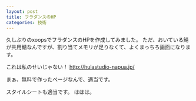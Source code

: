 ```yaml
---
layout: post
title: フラダンスのHP
categories: 技術
---
```


久しぶりのxoopsでフラダンスのHPを作成してみました。
ただ、おいている鯖が共用鯖なんですが、割り当てメモリが足りなくて、よくまっちろ画面になります。

これは私のせいじゃない！
<a href="http://hulastudio-napua.jp/" target="_blank">http://hulastudio-napua.jp/</a>

まぁ、無料で作ったページなんで、適当です。

スタイルシートも適当です。
ははは。

